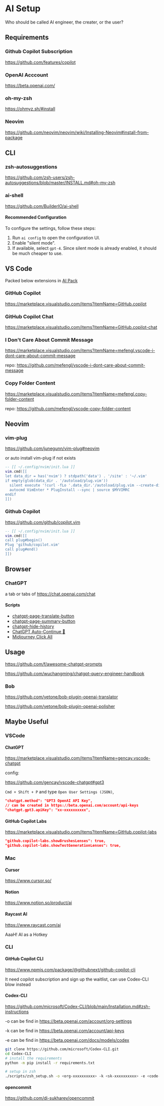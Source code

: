 # AI Setup

Who should be called AI engineer, the creater, or the user?

## Requirements

### Github Copilot Subscription

https://github.com/features/copilot

### OpenAI Acccount

https://beta.openai.com/

### oh-my-zsh

https://ohmyz.sh/#install

### Neovim

https://github.com/neovim/neovim/wiki/Installing-Neovim#install-from-package

## CLI

### zsh-autosuggestions

https://github.com/zsh-users/zsh-autosuggestions/blob/master/INSTALL.md#oh-my-zsh

### ai-shell

https://github.com/BuilderIO/ai-shell

#### Recommended Configuration

To configure the settings, follow these steps:
1. Run `ai config` to open the configuration UI.
2. Enable "silent mode".
3. If available, select `gpt-4`. Since silent mode is already enabled, it should be much cheaper to use.

## VS Code

Packed below extensions in [AI Pack](https://marketplace.visualstudio.com/items?itemName=mefengl.vscode-ai-pack)

### GitHub Copilot

https://marketplace.visualstudio.com/items?itemName=GitHub.copilot

### GitHub Copilot Chat

https://marketplace.visualstudio.com/items?itemName=GitHub.copilot-chat

### I Don't Care About Commit Message

https://marketplace.visualstudio.com/items?itemName=mefengl.vscode-i-dont-care-about-commit-message

repo: https://github.com/mefengl/vscode-i-dont-care-about-commit-message

### Copy Folder Content

https://marketplace.visualstudio.com/items?itemName=mefengl.copy-folder-content

repo: https://github.com/mefengl/vscode-copy-folder-content

## Neovim

### vim-plug

https://github.com/junegunn/vim-plug#neovim

or auto install vim-plug if not exists

```lua
-- [[ ~/.config/nvim/init.lua ]]
vim.cmd([[
let data_dir = has('nvim') ? stdpath('data') . '/site' : '~/.vim'
if empty(glob(data_dir . '/autoload/plug.vim'))
  silent execute '!curl -fLo '.data_dir.'/autoload/plug.vim --create-dirs  https://raw.githubusercontent.com/junegunn/vim-plug/master/plug.vim'
  autocmd VimEnter * PlugInstall --sync | source $MYVIMRC
endif
]])
```

### Github Copilot

https://github.com/github/copilot.vim

```lua
-- [[ ~/.config/nvim/init.lua ]]
vim.cmd([[
call plug#begin()
Plug 'github/copilot.vim'
call plug#end()
]])
```

## Browser

### ChatGPT

a tab or tabs of https://chat.openai.com/chat

#### Scripts

- [chatgpt-page-translate-button](https://greasyfork.org/en/scripts/464067-chatgpt-page-translate-button)
- [chatgpt-page-summary-button](https://greasyfork.org/en/scripts/466322-chatgpt-page-summary-button)
- [chatgpt-hide-history](https://greasyfork.org/en/scripts/467416-chatgpt-hide-history)
- [ChatGPT Auto-Continue 🔄](https://greasyfork.org/en/scripts/466663-chatgpt-auto-continue)
- [Midjourney Click All](https://greasyfork.org/en/scripts/466654-midjourney-click-all)

## Usage

https://github.com/f/awesome-chatgpt-prompts

https://github.com/wuchangming/chatgpt-query-engineer-handbook

### Bob

https://github.com/yetone/bob-plugin-openai-translator

https://github.com/yetone/bob-plugin-openai-polisher

## Maybe Useful

### VSCode

#### ChatGPT

https://marketplace.visualstudio.com/items?itemName=gencay.vscode-chatgpt

config:

https://github.com/gencay/vscode-chatgpt#gpt3

`Cmd + Shift + P` and type `Open User Settings (JSON)`,

```json
"chatgpt.method": "GPT3 OpenAI API Key",
// can be created in https://beta.openai.com/account/api-keys
"chatgpt.gpt3.apiKey": "xx-xxxxxxxxxx",
```

#### GitHub Copilot Labs

https://marketplace.visualstudio.com/items?itemName=GitHub.copilot-labs

```json
"github.copilot-labs.showBrushesLenses": true,
"github.copilot-labs.showTestGenerationLenses": true,
```

### Mac

#### Cursor

https://www.cursor.so/

#### Notion

https://www.notion.so/product/ai

#### Raycast AI

https://www.raycast.com/ai

AaaH! AI as a Hotkey

### CLI

#### GitHub Copilot CLI

https://www.npmjs.com/package/@githubnext/github-copilot-cli

It need copilot subscription and sign up the waitlist, can use Codex-CLI blow instead

#### Codex-CLI

https://github.com/microsoft/Codex-CLI/blob/main/Installation.md#zsh-instructions

-o can be find in https://beta.openai.com/account/org-settings

-k can be find in https://beta.openai.com/account/api-keys

-e can be find in https://beta.openai.com/docs/models/codex

```bash
git clone https://github.com/microsoft/Codex-CLI.git
cd Codex-CLI
# install the requirements
python -m pip install -r requirements.txt

# setup in zsh
./scripts/zsh_setup.sh -o <org-xxxxxxxxxx> -k <sk-xxxxxxxxxx> -e <code-xxxx-0xx>
```

#### opencommit

https://github.com/di-sukharev/opencommit
